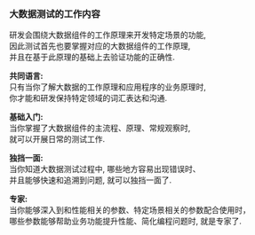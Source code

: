 ### 大数据测试的工作内容  
研发会围绕大数据组件的工作原理来开发特定场景的功能,   
因此测试首先也要掌握对应的大数据组件的工作原理,   
并且在基于此原理的基础上去验证功能的正确性.  

**共同语言:**   
只有当你了解大数据的工作原理和应用程序的业务原理时,   
你才能和研发保持特定领域的词汇表达和沟通.  

**基础入门:**  
当你掌握了大数据组件的主流程、原理、常规观察时,  
就可以开展日常的测试工作.  

**独挡一面:**  
当你知道大数据测试过程中, 哪些地方容易出现错误时、  
并且能够快速和追溯到问题, 就可以独挡一面了.

**专家:**  
当你能够深入到和性能相关的参数、特定场景相关的参数配合使用时，  
哪些参数能够帮助业务功能提升性能、简化编程问题时, 就是专家了.  
